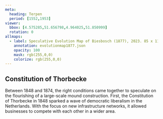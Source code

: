 ```yaml
---
meta:
  heading: Terpen
  period: [1552,1953]
viewer:
  bbox: [4.575285,51.656798,4.964025,51.850999]
  rotation: 0
allmaps:
  - label: Speculative Evolution Map of Biesbosch (1877), 2023. 85 x 110 mm. The Berlage. Based on Map of the Island of Dordrecht, the Biesbosch and its surroundings, 1699, 1856, 1857. 204 x 216 mm. Ministry of war, topographical office. Regionaal Archief Dordrecht. 
    annotation: evolutionmap1877.json
    opacity: 100
    mask: rgb(255,0,0)
    colorize: rgb(255,0,0)
---
```


## Constitution of Thorbecke

Between 1848 and 1874, the right conditions came together to speculate on the flourishing of a large-scale mound construction. First, the Constitution of Thorbecke in 1848 sparked a wave of democratic liberalism in the Netherlands. With the focus on new infrastructure networks, it allowed businesses to compete with each other in a wider area.
